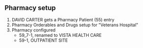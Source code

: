 ## Pharmacy setup

1. DAVID CARTER gets a Pharmacy Patient (55) entry
2. Pharmacy Orderables and Drugs setup for "Veterans Hospital"
3. Pharmacy configured  
   - 59_7-1, renamed to VISTA HEALTH CARE
   - 59-1, OUTPATIENT SITE
